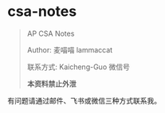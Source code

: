 # csa-notes

> AP CSA Notes
>
> Author: 麦喵喵 lammaccat
>
> 联系方式: Kaicheng-Guo 微信号
>
> **本资料禁止外泄**

有问题请通过邮件、飞书或微信三种方式联系我。